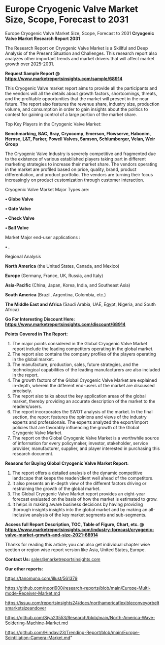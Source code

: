 # Europe Cryogenic Valve Market Size, Scope, Forecast to 2031
Europe Cryogenic Valve Market Size, Scope, Forecast to 2031
<strong>Cryogenic Valve Market Research Report 2031</strong>

The Research Report on Cryogenic Valve Market is a Skillful and Deep Analysis of the Present Situation and Challenges. This research report also analyzes other important trends and market drivers that will affect market growth over 2025-2031.

<strong>Request Sample Report @ <a href=https://www.marketreportsinsights.com/sample/68914>https://www.marketreportsinsights.com/sample/68914</a></strong>

This Cryogenic Valve market report aims to provide all the participants and the vendors will all the details about growth factors, shortcomings, threats, and the profitable opportunities that the market will present in the near future. The report also features the revenue share, industry size, production volume, and consumption in order to gain insights about the politics to contest for gaining control of a large portion of the market share.

Top Key Players in the Cryogenic Valve Market:

<strong>Benchmarking, BAC, Bray, Cryocomp, Emerson, Flowserve, Habonim, Herose, L&T, Parker, Powell Valves, Samson, Schlumberger, Velan, Weir Group</strong>

The Cryogenic Valve Industry is severely competitive and fragmented due to the existence of various established players taking part in different marketing strategies to increase their market share. The vendors operating in the market are profiled based on price, quality, brand, product differentiation, and product portfolio. The vendors are turning their focus increasingly on product customization through customer interaction.

Cryogenic Valve Market Major Types are:

<strong>• Globe Valve

• Gate Valve

• Check Valve

• Ball Valve</strong>

Market Major end-user applications :

<strong>• .</strong>

Regional Analysis

</u><strong><b>North America</b></strong> (the United States, Canada, and Mexico)

<strong><b>Europe </b></strong>(Germany, France, UK, Russia, and Italy)

<strong><b>Asia-Pacific</b></strong> (China, Japan, Korea, India, and Southeast Asia)

<strong><b>South America</b></strong> (Brazil, Argentina, Colombia, etc.)

<strong><b>The Middle East and Africa</b></strong> (Saudi Arabia, UAE, Egypt, Nigeria, and South Africa)

<strong>Go For Interesting Discount Here: <a href=https://www.marketreportsinsights.com/discount/68914>https://www.marketreportsinsights.com/discount/68914</a></strong>

<strong>Points Covered in The Report:</strong>
<ol>
  <li>The major points considered in the Global Cryogenic Valve Market report include the leading competitors operating in the global market.</li>
  <li>The report also contains the company profiles of the players operating in the global market.</li>
  <li>The manufacture, production, sales, future strategies, and the technological capabilities of the leading manufacturers are also included in the report.</li>
  <li>The growth factors of the Global Cryogenic Valve Market are explained in-depth, wherein the different end-users of the market are discussed precisely.</li>
  <li>The report also talks about the key application areas of the global market, thereby providing an accurate description of the market to the readers/users.</li>
  <li>The report incorporates the SWOT analysis of the market. In the final section, the report features the opinions and views of the industry experts and professionals. The experts analyzed the export/import policies that are favorably influencing the growth of the Global Cryogenic Valve Market.</li>
  <li>The report on the Global Cryogenic Valve Market is a worthwhile source of information for every policymaker, investor, stakeholder, service provider, manufacturer, supplier, and player interested in purchasing this research document.</li>
</ol>
<strong>Reasons for Buying Global Cryogenic Valve Market Report:</strong>

<ol>
  <li>The report offers a detailed analysis of the dynamic competitive landscape that keeps the reader/client well ahead of the competitors.</li>
  <li>It also presents an in-depth view of the different factors driving or restraining the growth of the global market.</li>
  <li>The Global Cryogenic Valve Market report provides an eight-year forecast evaluated on the basis of how the market is estimated to grow.</li>
  <li>It helps in making aware business decisions by having providing thorough insights insights into the global market and by making an all-inclusive analysis of the key market segments and sub-segments.</li>
</ol>
<strong>Access full Report Description, TOC, Table of Figure, Chart, etc. @ <a href=https://www.marketreportsinsights.com/industry-forecast/cryogenic-valve-market-growth-and-size-2021-68914>https://www.marketreportsinsights.com/industry-forecast/cryogenic-valve-market-growth-and-size-2021-68914</a></strong>


Thanks for reading this article; you can also get individual chapter wise section or region wise report version like Asia, United States, Europe.

<strong>Contact Us:</strong>
sales@marketreportsinsights.com

<strong>Our other reports:</strong>

<a href=https://tanomuno.com/illust/561379>https://tanomuno.com/illust/561379</a>

<a href=https://github.com/noori900/research-reports/blob/main/Europe-Multi-mode-Receiver-Market.md>https://github.com/noori900/research-reports/blob/main/Europe-Multi-mode-Receiver-Market.md</a>

<a href=https://issuu.com/reportsinsights24/docs/northamericaflexibleconveyorbeltsmarketsizeandover>https://issuu.com/reportsinsights24/docs/northamericaflexibleconveyorbeltsmarketsizeandover</a>

<a href=https://github.com/Siya23553/Research/blob/main/North-America-Wave-Soldering-Machine-Market.md>https://github.com/Siya23553/Research/blob/main/North-America-Wave-Soldering-Machine-Market.md</a>

<a href=https://github.com/Hindavi23/Trending-Report/blob/main/Europe-Scintillation-Camera-Market.md>https://github.com/Hindavi23/Trending-Report/blob/main/Europe-Scintillation-Camera-Market.md</a>"
